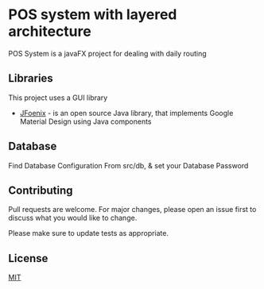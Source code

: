 # POS system with layered architecture

POS System is a javaFX project for dealing with daily routing

## Libraries

This project uses a GUI library

* [JFoenix](http://www.jfoenix.com/) - is an open source Java library, that implements Google Material Design using Java components

## Database

Find Database Configuration From src/db, & set your Database Password


## Contributing
Pull requests are welcome. For major changes, please open an issue first to discuss what you would like to change.

Please make sure to update tests as appropriate.

## License
[MIT](https://choosealicense.com/licenses/mit/)
